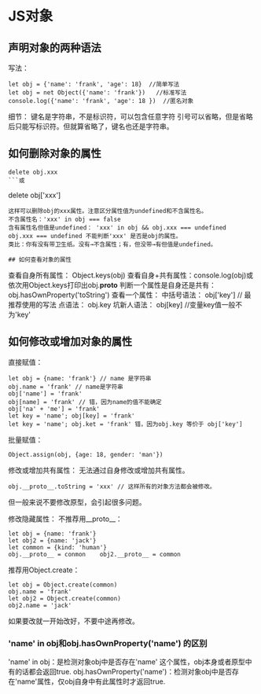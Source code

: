 # JS对象
## 声明对象的两种语法
写法：
```
let obj = {'name': 'frank', 'age': 18}	//简单写法
let obj = net Object({'name': 'frank'})   //标准写法
console.log({'name': 'frank', 'age': 18 })	//匿名对象
```
细节：
键名是字符串，不是标识符，可以包含任意字符
引号可以省略，但是省略后只能写标识符。但就算省略了，键名也还是字符串。

## 如何删除对象的属性
```
delete obj.xxx
```或 
```
delete obj['xxx']
```
这样可以删除obj的xxx属性。注意区分属性值为undefined和不含属性名。
不含属性名：'xxx' in obj === false
含有属性名但值是undefined： 'xxx' in obj && obj.xxx === undefined
obj.xxx === undefined 不能判断'xxx' 是否是obj的属性。
类比：你有没有带卫生纸。没有→不含属性；有，但没带→有但值是undefined。

## 如何查看对象的属性
```
查看自身所有属性： Object.keys(obj)
查看自身+共有属性：console.log(obj)或依次用Object.keys打印出obj.__proto__
判断一个属性是自身还是共有：obj.hasOwnProperty('toString')
查看一个属性：
中括号语法： obj['key'] // 最推荐使用的写法
点语法： obj.key
坑新人语法： obj[key] //变量key值一般不为'key'

## 如何修改或增加对象的属性
直接赋值：
```
let obj = {name: 'frank'} // name 是字符串
obj.name = 'frank' // name是字符串
obj['name'] = 'frank'
obj[name] = 'frank' // 错，因为name的值不能确定
obj['na' + 'me'] = 'frank'
let key = 'name'; obj[key] = 'frank'
let key = 'name'; obj.ket = 'frank' 错，因为obj.key 等价于 obj['key']
```
批量赋值：
```
Object.assign(obj, {age: 18, gender: 'man'})
```
修改或增加共有属性：
无法通过自身修改或增加共有属性。
```
obj.__proto__.toString = 'xxx' // 这样所有的对象方法都会被修改。
```
但一般来说不要修改原型，会引起很多问题。

修改隐藏属性：
不推荐用__proto__：
```
let obj = {name: 'frank'}
let obj2 = {name: 'jack'}
let common = {kind: 'human'}
obj.__proto__ = conmon    obj2.__proto__ = common
```
推荐用Object.create：
```
let obj = Object.create(common)
obj.name = 'frank'
let obj2 = Object.create(common)
obj2.name = 'jack'
```
如果要改就一开始改好，不要中途再修改。

### 'name' in obj和obj.hasOwnProperty('name') 的区别
'name' in obj：是检测对象obj中是否存在'name' 这个属性，obj本身或者原型中有的话都会返回true.
obj.hasOwnProperty('name')：检测对象obj中是否存在'name'属性，仅obj自身中有此属性时才返回true.
